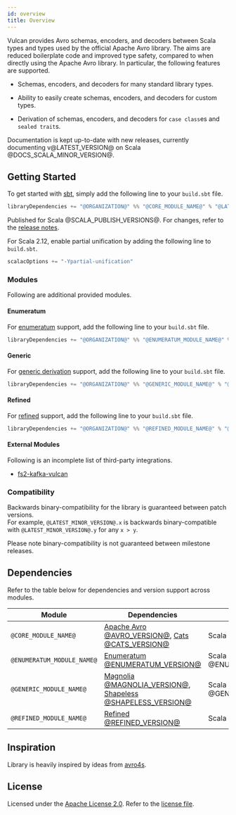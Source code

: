 ```yaml
---
id: overview
title: Overview
---
```


Vulcan provides Avro schemas, encoders, and decoders between Scala types and types used by the official Apache Avro library. The aims are reduced boilerplate code and improved type safety, compared to when directly using the Apache Avro library. In particular, the following features are supported.

- Schemas, encoders, and decoders for many standard library types.

- Ability to easily create schemas, encoders, and decoders for custom types.

- Derivation of schemas, encoders, and decoders for `case class`es and `sealed trait`s.

Documentation is kept up-to-date with new releases, currently documenting v@LATEST_VERSION@ on Scala @DOCS_SCALA_MINOR_VERSION@.

## Getting Started

To get started with [sbt](https://scala-sbt.org), simply add the following line to your `build.sbt` file.

```scala
libraryDependencies += "@ORGANIZATION@" %% "@CORE_MODULE_NAME@" % "@LATEST_VERSION@"
```

Published for Scala @SCALA_PUBLISH_VERSIONS@. For changes, refer to the [release notes](https://github.com/ovotech/vulcan/releases).

For Scala 2.12, enable partial unification by adding the following line to `build.sbt`.

```scala
scalacOptions += "-Ypartial-unification"
```

### Modules

Following are additional provided modules.

#### Enumeratum

For [enumeratum](modules.md#enumeratum) support, add the following line to your `build.sbt` file.

```scala
libraryDependencies += "@ORGANIZATION@" %% "@ENUMERATUM_MODULE_NAME@" % "@LATEST_VERSION@"
```

#### Generic

For [generic derivation](modules.md#generic) support, add the following line to your `build.sbt` file.

```scala
libraryDependencies += "@ORGANIZATION@" %% "@GENERIC_MODULE_NAME@" % "@LATEST_VERSION@"
```

#### Refined

For [refined](modules.md#refined) support, add the following line to your `build.sbt` file.

```scala
libraryDependencies += "@ORGANIZATION@" %% "@REFINED_MODULE_NAME@" % "@LATEST_VERSION@"
```

#### External Modules

Following is an incomplete list of third-party integrations.

- [fs2-kafka-vulcan](https://ovotech.github.io/fs2-kafka)

### Compatibility

Backwards binary-compatibility for the library is guaranteed between patch versions.<br>
For example, `@LATEST_MINOR_VERSION@.x` is backwards binary-compatible with `@LATEST_MINOR_VERSION@.y` for any `x > y`.

Please note binary-compatibility is not guaranteed between milestone releases.

## Dependencies

Refer to the table below for dependencies and version support across modules.

| Module                     | Dependencies                                                                                                                                    | Scala                                   |
| -------------------------- | ----------------------------------------------------------------------------------------------------------------------------------------------- | --------------------------------------- |
| `@CORE_MODULE_NAME@`       | [Apache Avro @AVRO_VERSION@](https://github.com/apache/avro), [Cats @CATS_VERSION@](https://github.com/typelevel/cats)                          | Scala @CORE_CROSS_SCALA_VERSIONS@       |
| `@ENUMERATUM_MODULE_NAME@` | [Enumeratum @ENUMERATUM_VERSION@](https://github.com/lloydmeta/enumeratum)                                                                      | Scala @ENUMERATUM_CROSS_SCALA_VERSIONS@ |
| `@GENERIC_MODULE_NAME@`    | [Magnolia @MAGNOLIA_VERSION@](https://github.com/propensive/magnolia), [Shapeless @SHAPELESS_VERSION@](https://github.com/milessabin/shapeless) | Scala @GENERIC_CROSS_SCALA_VERSIONS@    |
| `@REFINED_MODULE_NAME@`    | [Refined @REFINED_VERSION@](https://github.com/fthomas/refined)                                                                                 | Scala @REFINED_CROSS_SCALA_VERSIONS@    |

## Inspiration

Library is heavily inspired by ideas from [avro4s](https://github.com/sksamuel/avro4s).

## License

Licensed under the [Apache License 2.0](https://www.apache.org/licenses/LICENSE-2.0.html). Refer to the [license file](https://github.com/ovotech/vulcan/blob/master/license.txt).
